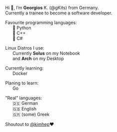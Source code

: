 <p>
  Hi 👋, I’m <strong>Georgios</strong> K. (@gKits) from Germany.
  <br>
  Currently a trainee to become a software developer.
<p>
  Favourite programming languages:
  <br>&nbsp;&nbsp;&nbsp;&nbsp;&nbsp;&nbsp;🥇 Python
  <br>&nbsp;&nbsp;&nbsp;&nbsp;&nbsp;&nbsp;🥈 C++
  <br>&nbsp;&nbsp;&nbsp;&nbsp;&nbsp;&nbsp;🥉 C#
<p>
  Linux Distros I use:
  <br>&nbsp;&nbsp;&nbsp;&nbsp;&nbsp;&nbsp;Currently <strong>Solus</strong> on my Notebook
  <br>&nbsp;&nbsp;&nbsp;&nbsp;&nbsp;&nbsp;and <strong>Arch</strong> on my Desktop
<p>
  Currently learning:
  <br>&nbsp;&nbsp;&nbsp;&nbsp;&nbsp;&nbsp;Docker
  <br>
<p>
  Planing to learn:
  <br>&nbsp;&nbsp;&nbsp;&nbsp;&nbsp;&nbsp;Go
<p>
  "Real" languages:
  <br>&nbsp;&nbsp;&nbsp;&nbsp;&nbsp;&nbsp;🇩🇪 German
  <br>&nbsp;&nbsp;&nbsp;&nbsp;&nbsp;&nbsp;🇬🇧 English
  <br>&nbsp;&nbsp;&nbsp;&nbsp;&nbsp;&nbsp;🇬🇷 (some) Greek
<p>
  Shoutout to <a href=https://github.com/kimhep>@kimhep</a>❤️
<!---
gKits/gKits is a ✨ special ✨ repository because its `README.md` (this file) appears on your GitHub profile.
You can click the Preview link to take a look at your changes.
--->
